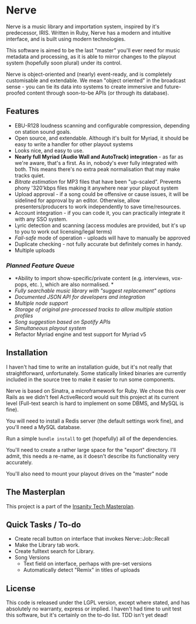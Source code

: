 # Nerve

Nerve is a music library and importation system, inspired by it's predecessor, IRIS. Written in Ruby, Nerve has a modern and intuitive interface, and is built using modern technologies.

This software is aimed to be the last "master" you'll ever need for music metadata and processing, as it is able to mirror changes to the playout system (hopefully soon plural) under its control.  

Nerve is object-oriented and (nearly) event-ready, and is completely customisable and extendable. We mean "object oriented" in the broadcast sense - you can tie its data into systems to create immersive and future-proofed content through soon-to-be APIs (or through its database).


## Features

* EBU-R128 loudness scanning and configurable compression, depending on station sound goals. 
* Open source, and extendable. Although it's built for Myriad, it should be easy to write a handler for other playout systems
* Looks nice, and easy to use. 
* **Nearly full Myriad (Audio Wall and AutoTrack) integration** - as far as we're aware, that's a first. As in, nobody's ever fully integrated with both. This means there's no extra peak normalisation that may make tracks quiet. 
* *Bitrate estimation* for MP3 files that have been "up-scaled". Prevents phony '320'kbps files making it anywhere near your playout system
* Upload approval - if a song could be offensive or cause issues, it will be sidelined for approval by an editor. Otherwise, allow presenters/producers to work independently to save time/resources. 
* Account integration - if you can code it, you can practically integrate it with any SSO system.
* Lyric detection and scanning (access modules are provided, but it's up to you to work out licensing/legal terms)
* *Fail-safe* mode of operation - uploads will have to manually be approved
* Duplicate checking - not fully accurate but definitely comes in handy. 
* Multiple uploads

### *Planned Feature Queue*

* *Ability to import show-specific/private content (e.g. interviews, vox-pops, etc. ), which are also normalised. *
* *Fully searchable music library with "suggest replacement" options*
* *Documented JSON API for developers and integration*
* *Multiple node support*
* *Storage of original pre-processed tracks to allow multiple station profiles*
* *Song suggestion based on Spotify APIs*
* *Simultaneous playout system*
* Refactor Myriad engine and test support for Myriad v5



## Installation

I haven't had time to write an installation guide, but it's not really that straightforward, unfortunately. Some statically linked binaries are currently included in the source tree to make it easier to run some components. 

Nerve is based on Sinatra, a microframework for Ruby. We chose this over Rails as we didn't feel ActiveRecord would suit this project at its current level (Full-text search is hard to implement on some DBMS, and MySQL is fine). 

You will need to install a Redis server (the default settings work fine), and you'll need a MySQL database. 

Run a simple `bundle install` to get (hopefully) all of the dependencies. 

You'll need to create a rather large space for the "export" directory. I'll admit, this needs a re-name, as it doesn't describe its functionality very accurately. 

You'll also need to mount your playout drives on the "master" node


## The Masterplan

This project is a part of the [Insanity Tech Masterplan](https://wiki.insanityradio.com/wiki/Technical_Masterplan). 


## Quick Tasks / To-do

- Create recall button on interface that invokes Nerve::Job::Recall
- Make the Library tab work. 
- Create fulltext search for Library.
- Song Versions
	- Text field on interface, perhaps with pre-set versions
	- Automatically detect "Remix" in titles of uploads

## License

This code is released under the LGPL version, except where stated, and has absolutely no warranty, express or implied. I haven't had time to unit test this software, but it's certainly on the to-do list. TDD isn't yet dead!

